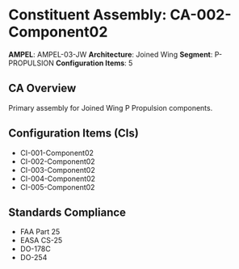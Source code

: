 # Constituent Assembly: CA-002-Component02

**AMPEL**: AMPEL-03-JW
**Architecture**: Joined Wing
**Segment**: P-PROPULSION
**Configuration Items**: 5

## CA Overview
Primary assembly for Joined Wing P Propulsion components.

## Configuration Items (CIs)
- CI-001-Component02
- CI-002-Component02
- CI-003-Component02
- CI-004-Component02
- CI-005-Component02

## Standards Compliance
- FAA Part 25
- EASA CS-25
- DO-178C
- DO-254
